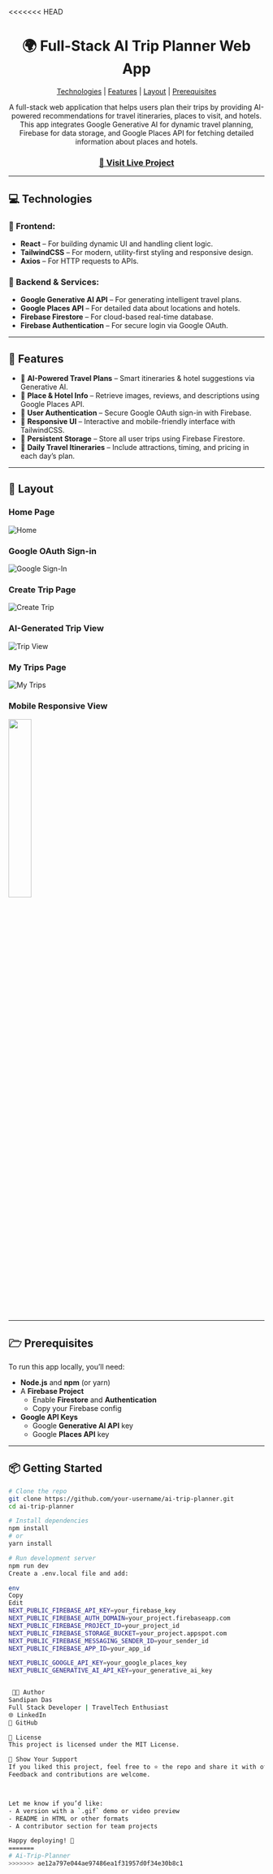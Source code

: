 <<<<<<< HEAD
<h1 align="center"><strong>🌍 Full-Stack AI Trip Planner Web App</strong></h1>

<p align="center">
  <a href="#technologies">Technologies</a> |
  <a href="#features">Features</a> |
  <a href="#layout">Layout</a> |
  <a href="#prerequisites">Prerequisites</a>
</p>

<p align="center">
A full-stack web application that helps users plan their trips by providing AI-powered recommendations for travel itineraries, places to visit, and hotels. This app integrates Google Generative AI for dynamic travel planning, Firebase for data storage, and Google Places API for fetching detailed information about places and hotels.
</p>

<h3 align="center">
  <a href="https://ai-trip-planner-five-zeta.vercel.app/" target="_blank">🚀 Visit Live Project</a>
</h3>

---

## 💻 Technologies

### 🔹 Frontend:
- **React** – For building dynamic UI and handling client logic.
- **TailwindCSS** – For modern, utility-first styling and responsive design.
- **Axios** – For HTTP requests to APIs.

### 🔹 Backend & Services:
- **Google Generative AI API** – For generating intelligent travel plans.
- **Google Places API** – For detailed data about locations and hotels.
- **Firebase Firestore** – For cloud-based real-time database.
- **Firebase Authentication** – For secure login via Google OAuth.

---

## 🚀 Features

- 🧠 **AI-Powered Travel Plans** – Smart itineraries & hotel suggestions via Generative AI.
- 🏨 **Place & Hotel Info** – Retrieve images, reviews, and descriptions using Google Places API.
- 🔐 **User Authentication** – Secure Google OAuth sign-in with Firebase.
- 📱 **Responsive UI** – Interactive and mobile-friendly interface with TailwindCSS.
- 💾 **Persistent Storage** – Store all user trips using Firebase Firestore.
- 📆 **Daily Travel Itineraries** – Include attractions, timing, and pricing in each day’s plan.

---

## 🎨 Layout

### Home Page
![Home](https://github.com/barika001/ai-trip-planner/blob/main/public/asset/1.1.png)

### Google OAuth Sign-in
![Google Sign-In](https://github.com/barika001/ai-trip-planner/blob/main/public/asset/2.png)

### Create Trip Page
![Create Trip](https://github.com/barika001/ai-trip-planner/blob/main/public/asset/4.4.png)

### AI-Generated Trip View
![Trip View](https://github.com/barika001/ai-trip-planner/blob/main/public/asset/7.png)

### My Trips Page
![My Trips](https://github.com/barika001/ai-trip-planner/blob/main/public/asset/6.png)

### Mobile Responsive View
<img src="https://github.com/barika001/ai-trip-planner/blob/main/public/asset/8.jpg" width="30%" />

---

## 🗁 Prerequisites

To run this app locally, you’ll need:

- **Node.js** and **npm** (or yarn)
- A **Firebase Project**
  - Enable **Firestore** and **Authentication**
  - Copy your Firebase config
- **Google API Keys**
  - Google **Generative AI API** key
  - Google **Places API** key

---

## 📦 Getting Started

```bash
# Clone the repo
git clone https://github.com/your-username/ai-trip-planner.git
cd ai-trip-planner

# Install dependencies
npm install
# or
yarn install

# Run development server
npm run dev
Create a .env.local file and add:

env
Copy
Edit
NEXT_PUBLIC_FIREBASE_API_KEY=your_firebase_key
NEXT_PUBLIC_FIREBASE_AUTH_DOMAIN=your_project.firebaseapp.com
NEXT_PUBLIC_FIREBASE_PROJECT_ID=your_project_id
NEXT_PUBLIC_FIREBASE_STORAGE_BUCKET=your_project.appspot.com
NEXT_PUBLIC_FIREBASE_MESSAGING_SENDER_ID=your_sender_id
NEXT_PUBLIC_FIREBASE_APP_ID=your_app_id

NEXT_PUBLIC_GOOGLE_API_KEY=your_google_places_key
NEXT_PUBLIC_GENERATIVE_AI_API_KEY=your_generative_ai_key


 👨‍💻 Author
Sandipan Das
Full Stack Developer | TravelTech Enthusiast
🌐 LinkedIn
🐙 GitHub

📄 License
This project is licensed under the MIT License.

🌟 Show Your Support
If you liked this project, feel free to ⭐ the repo and share it with others!
Feedback and contributions are welcome.



Let me know if you’d like:
- A version with a `.gif` demo or video preview
- README in HTML or other formats
- A contributor section for team projects

Happy deploying! 🚀
=======
# Ai-Trip-Planner
>>>>>>> ae12a797e044ae97486ea1f31957d0f34e30b8c1
